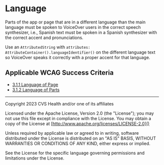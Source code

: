 # Language
Parts of the app or page that are in a different language than the main language must be spoken to VoiceOver users in the correct speech synthesizer, i.e., Spanish text must be spoken in a Spanish synthesizer with the correct accent and pronunciations.

Use an `AttributedString` with `attributes: AttributeContainer().languageIdentifier()` on the different language text so VoiceOver speaks it correctly with a proper accent for that language.

## Applicable WCAG Success Criteria
- [3.1.1 Language of Page](https://www.w3.org/WAI/WCAG22/Understanding/language-of-page)
- [3.1.2 Language of Parts](https://www.w3.org/WAI/WCAG22/Understanding/language-of-parts)

----

Copyright 2023 CVS Health and/or one of its affiliates

Licensed under the Apache License, Version 2.0 (the "License");
you may not use this file except in compliance with the License.
You may obtain a copy of the License at
[http://www.apache.org/licenses/LICENSE-2.0]()

Unless required by applicable law or agreed to in writing, software
distributed under the License is distributed on an "AS IS" BASIS,
WITHOUT WARRANTIES OR CONDITIONS OF ANY KIND, either express or implied.

See the License for the specific language governing permissions and
limitations under the License.
